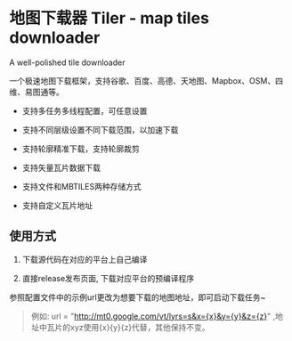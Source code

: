 
# 地图下载器 Tiler - map tiles downloader

A well-polished tile downloader

一个极速地图下载框架，支持谷歌、百度、高德、天地图、Mapbox、OSM、四维、易图通等。

- 支持多任务多线程配置，可任意设置

- 支持不同层级设置不同下载范围，以加速下载

- 支持轮廓精准下载，支持轮廓裁剪

- 支持矢量瓦片数据下载

- 支持文件和MBTILES两种存储方式

- 支持自定义瓦片地址

## 使用方式

1. 下载源代码在对应的平台上自己编译

2. 直接release发布页面, 下载对应平台的预编译程序

参照配置文件中的示例url更改为想要下载的地图地址，即可启动下载任务~
> 例如: url = "http://mt0.google.com/vt/lyrs=s&x={x}&y={y}&z={z}" ,地址中瓦片的xyz使用{x}{y}{z}代替，其他保持不变。
